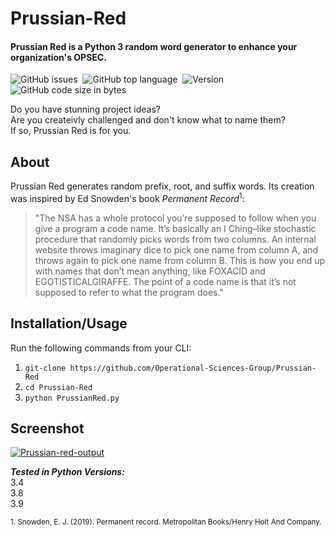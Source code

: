 # Prussian-Red
#### Prussian Red is a Python 3 random word generator to enhance your organization's OPSEC.

![GitHub issues](https://img.shields.io/github/issues/Operational-Sciences-Group/Prussian-Red?logo=Github&style=plastic)
 ![GitHub top language](https://img.shields.io/github/languages/top/Operational-Sciences-Group/Prussian-Red?logo=Python&style=plastic)
 ![Version](https://img.shields.io/badge/Version-1.1-sucess?style=plastic)
 ![GitHub code size in bytes](https://img.shields.io/github/languages/code-size/Operational-Sciences-Group/Prussian-Red?style=plastic)

Do you have stunning project ideas?\
Are you createivly challenged and don't know what to name them?\
If so, Prussian Red is for you.

## About
Prussian Red generates random prefix, root, and suffix words.
Its creation was inspired by Ed Snowden's book *Permanent Record*<sup>1</sup>:

>"The NSA has a whole protocol you’re supposed to follow when you give a
>program a code name. It’s basically an I Ching–like stochastic procedure that
>randomly picks words from two columns. An internal website throws imaginary
>dice to pick one name from column A, and throws again to pick one name from
>column B. This is how you end up with names that don’t mean anything, like
>FOXACID and EGOTISTICALGIRAFFE. The point of a code name is that it’s
>not supposed to refer to what the program does."

## Installation/Usage
Run the following commands from your CLI:

1. ```git-clone https://github.com/Operational-Sciences-Group/Prussian-Red```
2. ```cd Prussian-Red```
3. ```python PrussianRed.py```

## Screenshot

<a href="https://ibb.co/zhdDjMq"><img src="https://i.ibb.co/sv7zkf8/Prussian-red-output.png" alt="Prussian-red-output" border="0"></a>

***Tested in Python Versions:***\
3.4\
3.8\
3.9


<sub>1. Snowden, E. J. (2019). Permanent record. Metropolitan Books/Henry Holt And Company.<sub>
